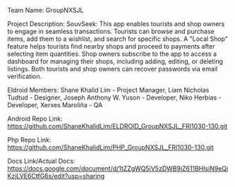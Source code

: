 Team Name: GroupNXSJL

Project Description: 
SouvSeek: This app enables tourists and shop owners to engage in seamless transactions. Tourists can browse and purchase items, add them to a wishlist, and search for specific shops. A "Local Shop" feature helps tourists find nearby shops and proceed to payments after selecting item quantities. Shop owners subscribe to the app to access a dashboard for managing their shops, including adding, editing, or deleting listings. Both tourists and shop owners can recover passwords via email verification.


Eldroid Members:
Shane Khalid Lim - Project Manager,
Liam Nicholas Tudtud - Designer,
Joseph Anthony W. Yuson - Developer,
Niko Herbias - Developer,
Xerxes Maroliña - QA


Android Repo Link: https://github.com/ShaneKhalidLim/ELDROID_GroupNXSJL_FRI1030-130.git

Php Repo Link: https://github.com/ShaneKhalidLim/PHP_GroupNXSJL_FRI1030-130.git

Docs Link/Actual Docs: https://docs.google.com/document/d/1tZZgWQ5iV5zDWB9iZ611BHlsiN9eQiKzjLVE6CtfG6s/edit?usp=sharing

